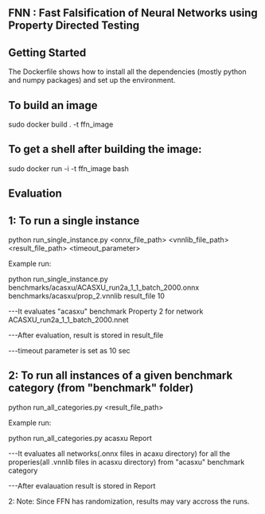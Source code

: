 FNN : Fast Falsification of Neural Networks using Property Directed Testing
----------------------------------------------------------------------------

Getting Started
-------------------------

The Dockerfile shows how to install all the dependencies (mostly python and numpy packages) and set up the environment. 

To build an image
-----------------
sudo docker build . -t ffn_image 

To get a shell after building the image:
-------------------------------------------
sudo docker run -i -t ffn_image bash

Evaluation
---------------
1: To run a single instance
   ------------------------------
python run_single_instance.py <onnx_file_path> <vnnlib_file_path> <result_file_path> <timeout_parameter>


Example run:

python run_single_instance.py benchmarks/acasxu/ACASXU_run2a_1_1_batch_2000.onnx benchmarks/acasxu/prop_2.vnnlib result_file 10

 ---It evaluates "acasxu" benchmark Property 2 for network ACASXU_run2a_1_1_batch_2000.nnet
 
 ---After evaluation, result is stored in result_file
 
 ---timeout parameter is set as 10 sec


2: To run all instances of a given benchmark category (from "benchmark" folder)
   ---------------------------------------------------------------------------
python run_all_categories.py  <category> <result_file_path>

Example run:

python run_all_categories.py acasxu Report 

 ---It evaluates all networks(.onnx files in acaxu directory) for all the properies(all .vnnlib files in acasxu directory) from "acasxu" benchmark category 
 
 ---After evalauation result is stored in Report

2: 
Note: Since FFN has randomization, results may vary accross the runs.

